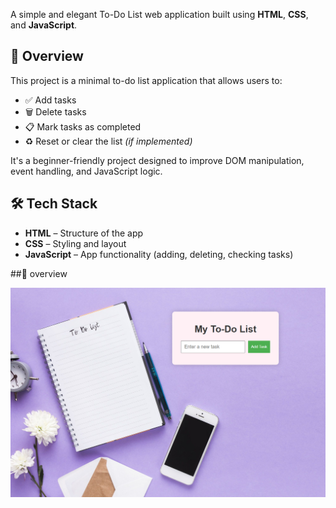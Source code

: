 A simple and elegant To-Do List web application built using **HTML**, **CSS**, and **JavaScript**.

## 📌 Overview

This project is a minimal to-do list application that allows users to:

- ✅ Add tasks
- 🗑️ Delete tasks
- 📋 Mark tasks as completed
- ♻️ Reset or clear the list *(if implemented)*

It's a beginner-friendly project designed to improve DOM manipulation, event handling, and JavaScript logic.

## 🛠️ Tech Stack

- **HTML** – Structure of the app
- **CSS** – Styling and layout
- **JavaScript** – App functionality (adding, deleting, checking tasks)

##📸 overview

![To-Do List App Screenshot](Todolist/images/output.png)


